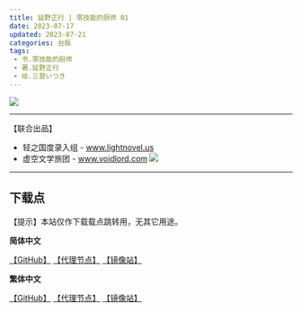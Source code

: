 ```yaml
---
title: 延野正行 | 零技能的厨师 01
date: 2023-07-17
updated: 2023-07-21
categories: 台版
tags: 
 - 书.零技能的厨师
 - 著.延野正行
 - 绘.三登いつき
---
```


![](https://www.tongli.com.tw/ComicImages/Images/NQ0062/NQ0062001/NQ0062001.jpg)

---

【联合出品】

- 轻之国度录入组 -
www.lightnovel.us
- 虚空文学旅团 -
www.voidlord.com
![](https://cdn.staticaly.com/gh/Minami926494/EPUB-COVER@main/logo.webp)

---

## 下载点

【提示】本站仅作下载载点跳转用，无其它用途。

**简体中文**

[【GitHub】](https://raw.githubusercontent.com/qtqtEricChiu/LightSnacks/master/pages/source/23/Books/%5B%E5%BB%B6%E9%87%8E%E6%AD%A3%E8%A1%8C%5D.%E9%9B%B6%E6%8A%80%E8%83%BD%E7%9A%84%E5%8E%A8%E5%B8%88.01.epub) [【代理节点】](https://ghproxy.com/https://github.com/qtqtEricChiu/LightSnacks/raw/master/pages/source/23/Books/%5B%E5%BB%B6%E9%87%8E%E6%AD%A3%E8%A1%8C%5D.%E9%9B%B6%E6%8A%80%E8%83%BD%E7%9A%84%E5%8E%A8%E5%B8%88.01.epub) [【镜像站】](https://hub.nuaa.cf/qtqtEricChiu/LightSnacks/raw/master/pages/source/23/Books/%5B%E5%BB%B6%E9%87%8E%E6%AD%A3%E8%A1%8C%5D.%E9%9B%B6%E6%8A%80%E8%83%BD%E7%9A%84%E5%8E%A8%E5%B8%88.01.epub)

**繁体中文**

[【GitHub】](https://raw.githubusercontent.com/qtqtEricChiu/LightSnacks/master/pages/source/23/Books/%5Bzht%5D%5B%E5%BB%B6%E9%87%8E%E6%AD%A3%E8%A1%8C%5D.%E9%9B%B6%E6%8A%80%E8%83%BD%E7%9A%84%E5%BB%9A%E5%B8%AB.01.epub) [【代理节点】](https://ghproxy.com/https://github.com/qtqtEricChiu/LightSnacks/raw/master/pages/source/23/Books/%5Bzht%5D%5B%E5%BB%B6%E9%87%8E%E6%AD%A3%E8%A1%8C%5D.%E9%9B%B6%E6%8A%80%E8%83%BD%E7%9A%84%E5%BB%9A%E5%B8%AB.01.epub) [【镜像站】](https://hub.nuaa.cf/qtqtEricChiu/LightSnacks/raw/master/pages/source/23/Books/%5Bzht%5D%5B%E5%BB%B6%E9%87%8E%E6%AD%A3%E8%A1%8C%5D.%E9%9B%B6%E6%8A%80%E8%83%BD%E7%9A%84%E5%BB%9A%E5%B8%AB.01.epub)